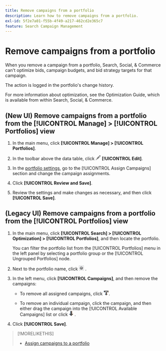 ```yaml
---
title: Remove campaigns from a portfolio
description: Learn how to remove campaigns from a portfolio.
exl-id: 5f2e7a01-f55b-4f49-a217-462cd2e365c7
feature: Search Campaign Management
---
```

# Remove campaigns from a portfolio

When you remove a campaign from a portfolio, Search, Social, & Commerce can't optimize bids, campaign budgets, and bid strategy targets for that campaign.

The action is logged in the portfolio's change history.

For more information about optimization, see the Optimization Guide, which is available from within Search, Social, & Commerce.

## (New UI) Remove campaigns from a portfolio from the [!UICONTROL Manage] > [!UICONTROL Portfolios] view

1. In the main menu, click **[!UICONTROL Manage] > [!UICONTROL Portfolios]**.

1. In the toolbar above the data table, click ![Edit](/help/search-social-commerce/assets/edit.png "Edit") **[!UICONTROL Edit]**.

1. In the [portfolio settings](/help/search-social-commerce/beta-ui/manage/portfolios/portfolio-settings.md), go to the [!UICONTROL Assign Campaigns] section and change the campaign assignments.

1. Click **[!UICONTROL Review and Save]**.

1. Review the settings and make changes as necessary, and then click **[!UICONTROL Save]**.

## (Legacy UI) Remove campaigns from a portfolio from the [!UICONTROL Portfolios] view

1. In the main menu, click **[!UICONTROL Search] > [!UICONTROL Optimization] > [!UICONTROL Portfolios]**, and then locate the portfolio.

   You can filter the portfolio list from the [!UICONTROL Portfolios] menu in the left panel by selecting a portfolio group or the [!UICONTROL Ungrouped Portfolios] node.

1. Next to the portfolio name, click ![View/edit settings button](/help/search-social-commerce/assets/settings.png "View/edit settings button") .

1. In the left menu, click **[!UICONTROL Campaigns]**, and then remove the campaigns:

   * To remove all assigned campaigns, click ![Remove all campaigns from portfolio](/help/search-social-commerce/assets/arrow-remove-all.png "Remove all campaigns from portfolio").

   * To remove an individual campaign, click the campaign, and then either drag the campaign into the [!UICONTROL Available Campaigns] list or click ![Remove campaign from portfolio](/help/search-social-commerce/assets/arrow-remove.png "Remove campaign from portfolio") .

1. Click **[!UICONTROL Save]**.

>[!MORELIKETHIS]
>
>* [Assign campaigns to a portfolio](/help/search-social-commerce/campaign-management/campaign-assign-to-portfolio.md)
